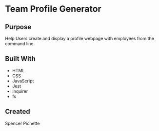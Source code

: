 # Team Profile Generator

## Purpose

 Help Users create and display a profile webpage with employees from the command line.

## Built With

- HTML
- CSS
- JavaScript
- Jest
- Inquirer
- fs

## Created

Spencer Pichette 
